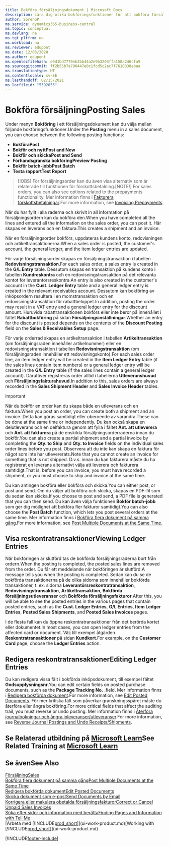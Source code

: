 ```yaml
---
title: Bokföra försäljningsdokument | Microsoft Docs
description: Lära dig olika bokföringsfunktioner för att bokföra försäljningsdokument och hur du kan uppdatera bokförda dokument.
author: SorenGP
ms.service: dynamics365-business-central
ms.topic: conceptual
ms.devlang: na
ms.tgt_pltfrm: na
ms.workload: na
ms.reviewer: edupont
ms.date: 12/03/2020
ms.author: edupont
ms.openlocfilehash: e0d1bd7770eb3bb44a2e9b3203ffa158a246cfa9
ms.sourcegitcommit: ff2b55b7e790447e0c1fcd5c2ec7f7610338ebaa
ms.translationtype: HT
ms.contentlocale: sv-SE
ms.lasthandoff: 02/15/2021
ms.locfileid: "5392055"
---
```

# <a name="posting-sales"></a><span data-ttu-id="47146-103">Bokföra försäljning</span><span class="sxs-lookup"><span data-stu-id="47146-103">Posting Sales</span></span>

<span data-ttu-id="47146-104">Under menyn **Bokföring** i ett försäljningsdokument kan du välja mellan följande bokföringsfunktioner:</span><span class="sxs-lookup"><span data-stu-id="47146-104">Under the **Posting** menu in a sales document, you can choose between the following posting functions:</span></span>

* <span data-ttu-id="47146-105">**Bokföra**</span><span class="sxs-lookup"><span data-stu-id="47146-105">**Post**</span></span>
* <span data-ttu-id="47146-106">**Bokför och nytt**</span><span class="sxs-lookup"><span data-stu-id="47146-106">**Post and New**</span></span>
* <span data-ttu-id="47146-107">**Bokför och skicka**</span><span class="sxs-lookup"><span data-stu-id="47146-107">**Post and Send**</span></span>
* <span data-ttu-id="47146-108">**Förhandsgranska bokföring**</span><span class="sxs-lookup"><span data-stu-id="47146-108">**Preview Posting**</span></span>
* <span data-ttu-id="47146-109">**Bokför batch-jobb**</span><span class="sxs-lookup"><span data-stu-id="47146-109">**Post Batch**</span></span>
* <span data-ttu-id="47146-110">**Testa rapport**</span><span class="sxs-lookup"><span data-stu-id="47146-110">**Test Report**</span></span>

> <span data-ttu-id="47146-111">[!OBS] För försäljningsorder kan du även visa alternativ som är relaterade till funktionen för förskottsbetalning.</span><span class="sxs-lookup"><span data-stu-id="47146-111">[NOTE!] For sales orders, you can also see options related to the prepayments functionality.</span></span> <span data-ttu-id="47146-112">Mer information finns i [Fakturera förskottsbetalningar](finance-invoice-prepayments.md).</span><span class="sxs-lookup"><span data-stu-id="47146-112">For more information, see [Invoicing Prepayments](finance-invoice-prepayments.md).</span></span> 

<span data-ttu-id="47146-113">När du har fyllt i alla raderna och skrivit in all information på försäljningsordern kan du bokföra den.</span><span class="sxs-lookup"><span data-stu-id="47146-113">When you have completed all the lines and entered all the information on the sales order, you can post it.</span></span> <span data-ttu-id="47146-114">Här skapas en leverans och en faktura.</span><span class="sxs-lookup"><span data-stu-id="47146-114">This creates a shipment and an invoice.</span></span>

<span data-ttu-id="47146-115">När en försäljningsorder bokförs, uppdateras kundens konto, redovisningen och artikeltransaktionerna.</span><span class="sxs-lookup"><span data-stu-id="47146-115">When a sales order is posted, the customer's account, the general ledger, and the item ledger entries are updated.</span></span>

<span data-ttu-id="47146-116">För varje försäljningsorder skapas en försäljningstransaktion i tabellen **Redovisningstransaktion**.</span><span class="sxs-lookup"><span data-stu-id="47146-116">For each sales order, a sales entry is created in the **G/L Entry** table.</span></span> <span data-ttu-id="47146-117">Dessutom skapas en transaktion på kundens konto i tabellen **Kundreskontra** och en redovisningstransaktion på det relevanta kontot för leverantörsreskontra.</span><span class="sxs-lookup"><span data-stu-id="47146-117">An entry is also created in the customer's account in the **Cust. Ledger Entry** table and a general ledger entry is created in the relevant receivables account.</span></span> <span data-ttu-id="47146-118">Dessutom kan bokföring av inköpsordern resultera i en momstransaktion och en redovisningstransaktion för rabattbeloppet.</span><span class="sxs-lookup"><span data-stu-id="47146-118">In addition, posting the order may result in a VAT entry and a general ledger entry for the discount amount.</span></span> <span data-ttu-id="47146-119">Huruvida rabattransaktionen bokförs eller inte beror på innehållet i fältet **Rabattbokföring** på sidan **Försäljningsinställningar**.</span><span class="sxs-lookup"><span data-stu-id="47146-119">Whether an entry for the discount is posted depends on the contents of the **Discount Posting** field on the **Sales & Receivables Setup** page.</span></span>

<span data-ttu-id="47146-120">För varje orderrad skapas en artikeltransaktion i tabellen **Artikeltransaktion** (om försäljningsraden innehåller artikelnummer) eller en redovisningstransaktion i tabellen **Redovisningstransaktion** (om försäljningsraden innehåller ett redovisningskonto).</span><span class="sxs-lookup"><span data-stu-id="47146-120">For each sales order line, an item ledger entry will be created in the **Item Ledger Entry** table (if the sales lines contain item numbers) or a general ledger entry will be created in the **G/L Entry** table (if the sales lines contain a general ledger account).</span></span> <span data-ttu-id="47146-121">Därutöver registreras order alltid i tabellerna **Utleveranshuvud** och **Försäljningsfakturahuvud**.</span><span class="sxs-lookup"><span data-stu-id="47146-121">In addition to this, sales orders are always recorded in the **Sales Shipment Header** and **Sales Invoice Header** tables.</span></span>

> [!IMPORTANT]  
> <span data-ttu-id="47146-122">När du bokför en order kan du skapa både en utleverans och en faktura.</span><span class="sxs-lookup"><span data-stu-id="47146-122">When you post an order, you can create both a shipment and an invoice.</span></span> <span data-ttu-id="47146-123">Detta kan göras samtidigt eller oberoende av varandra.</span><span class="sxs-lookup"><span data-stu-id="47146-123">These can be done at the same time or independently.</span></span> <span data-ttu-id="47146-124">Du kan också skapa en delutleverans och en delfaktura genom att fylla i fältet **Ant. att utleverera** och **Ant. att fakturera** på de enskilda försäljningsorderraderna innan du bokför.</span><span class="sxs-lookup"><span data-stu-id="47146-124">You can also create a partial shipment and a partial invoice by completing the **Qty. to Ship** and **Qty. to Invoice** fields on the individual sales order lines before you post.</span></span> <span data-ttu-id="47146-125">Observera att du inte kan skapa en faktura för något som inte har utlevererats.</span><span class="sxs-lookup"><span data-stu-id="47146-125">Note that you cannot create an invoice for something that is not shipped.</span></span> <span data-ttu-id="47146-126">D.v.s. innan du kan fakturera måste du ha registrerat en leverans alternativt välja att leverera och fakturera samtidigt.</span><span class="sxs-lookup"><span data-stu-id="47146-126">That is, before you can invoice, you must have recorded a shipment, or you must choose to ship and invoice at the same time.</span></span>

<span data-ttu-id="47146-127">Du kan antingen bokföra eller bokföra och skicka.</span><span class="sxs-lookup"><span data-stu-id="47146-127">You can either post, or post and send.</span></span> <span data-ttu-id="47146-128">Om du väljer att bokföra och skicka, skapas en PDF-fil som du sedan kan skicka.</span><span class="sxs-lookup"><span data-stu-id="47146-128">If you choose to post and send, a PDF file is generated that you can then send.</span></span> <span data-ttu-id="47146-129">Du kan även välja funktionen **Bokför batch-jobb** som ger dig möjlighet att bokföra fler fakturor samtidigt.</span><span class="sxs-lookup"><span data-stu-id="47146-129">You can also choose the **Post Batch** function, which lets you post several orders at the same time.</span></span> <span data-ttu-id="47146-130">Mer information finns i [Bokföra flera dokument på samma gång](ui-batch-posting.md).</span><span class="sxs-lookup"><span data-stu-id="47146-130">For more information, see [Post Multiple Documents at the Same Time](ui-batch-posting.md).</span></span>

## <a name="viewing-ledger-entries"></a><span data-ttu-id="47146-131">Visa reskontratransaktioner</span><span class="sxs-lookup"><span data-stu-id="47146-131">Viewing Ledger Entries</span></span>

<span data-ttu-id="47146-132">När bokföringen är slutförd tas de bokförda försäljningsraderna bort från ordern.</span><span class="sxs-lookup"><span data-stu-id="47146-132">When the posting is completed, the posted sales lines are removed from the order.</span></span> <span data-ttu-id="47146-133">Du får ett meddelande när bokföringen är slutförd.</span><span class="sxs-lookup"><span data-stu-id="47146-133">A message tells you when the posting is completed.</span></span> <span data-ttu-id="47146-134">Sedan kan du se de bokförda transaktionerna på de olika sidorna som innehåller bokförda transaktioner, t. ex. sidorna **Leverantörsreskontratransaktion**, **Redovisningstransaktion**, **Artikeltransaktion**, **Bokförda försäljningsutleveranser** och **Bokförda försäljningsfakturor**.</span><span class="sxs-lookup"><span data-stu-id="47146-134">After this, you will be able to see the posted entries in the various pages that contain posted entries, such as the **Cust. Ledger Entries**, **G/L Entries**, **Item Ledger Entries**, **Posted Sales Shipments**, and **Posted Sales Invoices** pages.</span></span>  

<span data-ttu-id="47146-135">I de flesta fall kan du öppna reskontratransaktioner från det berörda kortet eller dokumentet.</span><span class="sxs-lookup"><span data-stu-id="47146-135">In most cases, you can open ledger entries from the affected card or document.</span></span> <span data-ttu-id="47146-136">Välj till exempel åtgärden **Reskontratransaktioner** på sidan **Kundkort**.</span><span class="sxs-lookup"><span data-stu-id="47146-136">For example, on the **Customer Card** page, choose the **Ledger Entries** action.</span></span>

## <a name="editing-ledger-entries"></a><span data-ttu-id="47146-137">Redigera reskontratransaktioner</span><span class="sxs-lookup"><span data-stu-id="47146-137">Editing Ledger Entries</span></span>

<span data-ttu-id="47146-138">Du kan redigera vissa fält i bokförda inköpsdokument, till exempel fältet **Godsupplysningsnr**.</span><span class="sxs-lookup"><span data-stu-id="47146-138">You can edit certain fields on posted purchase documents, such as the **Package Tracking No.**</span></span> <span data-ttu-id="47146-139">.</span><span class="sxs-lookup"><span data-stu-id="47146-139">field.</span></span> <span data-ttu-id="47146-140">Mer information finns i [Redigera bokförda dokument](across-edit-posted-document.md).</span><span class="sxs-lookup"><span data-stu-id="47146-140">For more information, see [Edit Posted Documents](across-edit-posted-document.md).</span></span> <span data-ttu-id="47146-141">För mer kritiska fält som påverkar granskningsspåret måste du återföra eller ångra bokföring.</span><span class="sxs-lookup"><span data-stu-id="47146-141">For more critical fields that affect the auditing trail, you must reverse or undo posting.</span></span> <span data-ttu-id="47146-142">Mer information finns i [Återföra journalbokningar och ångra inleveranser/utleveranser](finance-how-reverse-journal-posting.md).</span><span class="sxs-lookup"><span data-stu-id="47146-142">For more information, see [Reverse Journal Postings and Undo Receipts/Shipments](finance-how-reverse-journal-posting.md).</span></span>

## <a name="see-related-training-at-microsoft-learn"></a><span data-ttu-id="47146-143">Se Relaterad utbildning på [Microsoft Learn](/learn/modules/ship-invoice-items-dynamics-365-business-central/index)</span><span class="sxs-lookup"><span data-stu-id="47146-143">See Related Training at [Microsoft Learn](/learn/modules/ship-invoice-items-dynamics-365-business-central/index)</span></span>

## <a name="see-also"></a><span data-ttu-id="47146-144">Se även</span><span class="sxs-lookup"><span data-stu-id="47146-144">See Also</span></span>

[<span data-ttu-id="47146-145">Försäljning</span><span class="sxs-lookup"><span data-stu-id="47146-145">Sales</span></span>](sales-manage-sales.md)  
[<span data-ttu-id="47146-146">Bokföra flera dokument på samma gång</span><span class="sxs-lookup"><span data-stu-id="47146-146">Post Multiple Documents at the Same Time</span></span>](ui-batch-posting.md)  
[<span data-ttu-id="47146-147">Redigera bokförda dokument</span><span class="sxs-lookup"><span data-stu-id="47146-147">Edit Posted Documents</span></span>](across-edit-posted-document.md)  
[<span data-ttu-id="47146-148">Skicka dokument som e-post</span><span class="sxs-lookup"><span data-stu-id="47146-148">Send Documents by Email</span></span>](ui-how-send-documents-email.md)  
[<span data-ttu-id="47146-149">Korrigera eller makulera obetalda försäljningsfakturor</span><span class="sxs-lookup"><span data-stu-id="47146-149">Correct or Cancel Unpaid Sales Invoices</span></span>](sales-how-correct-cancel-sales-invoice.md)  
[<span data-ttu-id="47146-150">Söka efter sidor och information med berätta</span><span class="sxs-lookup"><span data-stu-id="47146-150">Finding Pages and Information with Tell Me</span></span>](ui-search.md)  
<span data-ttu-id="47146-151">[Arbeta med [!INCLUDE[prod_short](includes/prod_short.md)]](ui-work-product.md)</span><span class="sxs-lookup"><span data-stu-id="47146-151">[Working with [!INCLUDE[prod_short](includes/prod_short.md)]](ui-work-product.md)</span></span>


[!INCLUDE[footer-include](includes/footer-banner.md)]